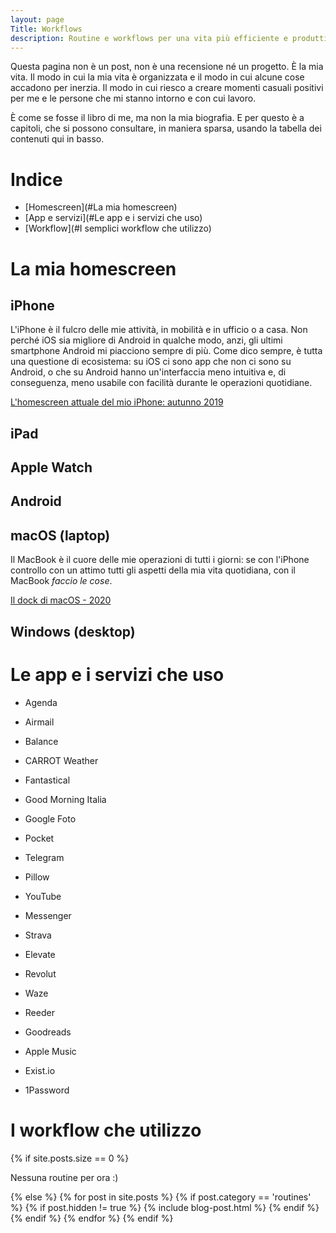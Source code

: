 ```yaml
---
layout: page
Title: Workflows
description: Routine e workflows per una vita più efficiente e produttiva
---
```


Questa pagina non è un post, non è una recensione né un progetto. È la mia vita.
Il modo in cui la mia vita è organizzata e il modo in cui alcune cose accadono
per inerzia. Il modo in cui riesco a creare momenti casuali positivi per me e le persone che mi stanno intorno e con cui lavoro.

È come se fosse il libro di me, ma non la mia biografia. E per questo è a capitoli, che si possono consultare, in maniera sparsa, usando la tabella dei contenuti
qui in basso.

# Indice

- [Homescreen](#La mia homescreen)
- [App e servizi](#Le app e i servizi che uso)
- [Workflow](#I semplici workflow che utilizzo)

# La mia homescreen

## iPhone
L'iPhone è il fulcro delle mie attività, in mobilità e in ufficio o a casa.
Non perché iOS sia migliore di Android in qualche modo, anzi, gli ultimi smartphone Android mi piacciono sempre di più. Come dico sempre, è tutta una questione di ecosistema: su iOS ci sono app che non ci sono su Android, o che su Android hanno un'interfaccia meno intuitiva e, di conseguenza, meno usabile con facilità durante le operazioni quotidiane.

[L'homescreen attuale del mio iPhone: autunno 2019]({{base}}/homescreen-estate-autunno-2019)

## iPad

## Apple Watch

## Android

## macOS (laptop)
Il MacBook è il cuore delle mie operazioni di tutti i giorni: se con l'iPhone controllo con un attimo tutti gli aspetti della mia vita quotidiana, con il MacBook *faccio le cose*.

[Il dock di macOS - 2020]({{base}}/homescreen-2020-macos)

## Windows (desktop)

# Le app e i servizi che uso

- Agenda

- Airmail

- Balance

- CARROT Weather

- Fantastical

- Good Morning Italia

- Google Foto

- Pocket

- Telegram

- Pillow

- YouTube

- Messenger

- Strava

- Elevate

- Revolut

- Waze

- Reeder

- Goodreads

- Apple Music

- Exist.io

- 1Password

# I workflow che utilizzo

<section class="list">
	{% if site.posts.size == 0 %}
		<p class="text-center">Nessuna routine per ora :)</p>
	{% else %}
		{% for post in site.posts %}
			{% if post.category == 'routines' %}
				{% if post.hidden != true %}
					{% include blog-post.html %}
				{% endif %}
			{% endif %}
		{% endfor %}
	{% endif %}
</section>
